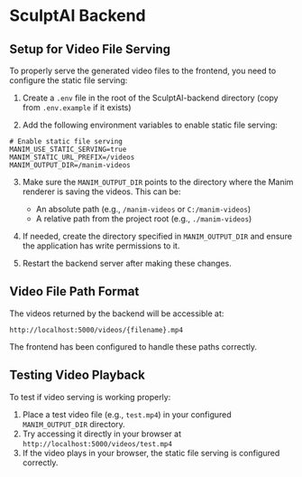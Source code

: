 # SculptAI Backend

## Setup for Video File Serving

To properly serve the generated video files to the frontend, you need to configure the static file serving:

1. Create a `.env` file in the root of the SculptAI-backend directory (copy from `.env.example` if it exists)

2. Add the following environment variables to enable static file serving:

```
# Enable static file serving
MANIM_USE_STATIC_SERVING=true
MANIM_STATIC_URL_PREFIX=/videos
MANIM_OUTPUT_DIR=/manim-videos
```

3. Make sure the `MANIM_OUTPUT_DIR` points to the directory where the Manim renderer is saving the videos. This can be:
   - An absolute path (e.g., `/manim-videos` or `C:/manim-videos`)
   - A relative path from the project root (e.g., `./manim-videos`)

4. If needed, create the directory specified in `MANIM_OUTPUT_DIR` and ensure the application has write permissions to it.

5. Restart the backend server after making these changes.

## Video File Path Format

The videos returned by the backend will be accessible at:

`http://localhost:5000/videos/{filename}.mp4`

The frontend has been configured to handle these paths correctly.

## Testing Video Playback

To test if video serving is working properly:

1. Place a test video file (e.g., `test.mp4`) in your configured `MANIM_OUTPUT_DIR` directory.
2. Try accessing it directly in your browser at `http://localhost:5000/videos/test.mp4`
3. If the video plays in your browser, the static file serving is configured correctly.

